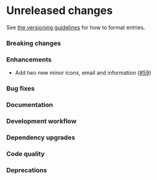 # Unreleased changes

See [the versioning guidelines](VERSIONING.md) for how to format entries.

### Breaking changes

### Enhancements

-   Add two new minor icons, email and information ([#59](https://github.com/FieldLevel/FieldLevelPlaybook/pull/59))

### Bug fixes

### Documentation

### Development workflow

### Dependency upgrades

### Code quality

### Deprecations
